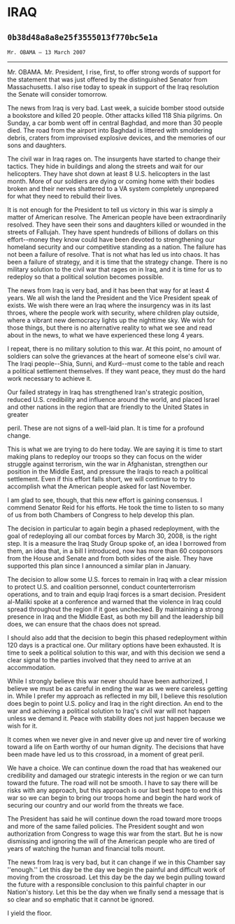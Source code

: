 # IRAQ
## `0b38d48a8a8e25f3555013f770bc5e1a`
`Mr. OBAMA — 13 March 2007`

---


Mr. OBAMA. Mr. President, I rise, first, to offer strong words of 
support for the statement that was just offered by the distinguished 
Senator from Massachusetts. I also rise today to speak in support of 
the Iraq resolution the Senate will consider tomorrow.

The news from Iraq is very bad. Last week, a suicide bomber stood 
outside a bookstore and killed 20 people. Other attacks killed 118 Shia 
pilgrims. On Sunday, a car bomb went off in central Baghdad, and more 
than 30 people died. The road from the airport into Baghdad is littered 
with smoldering debris, craters from improvised explosive devices, and 
the memories of our sons and daughters.

The civil war in Iraq rages on. The insurgents have started to change 
their tactics. They hide in buildings and along the streets and wait 
for our helicopters. They have shot down at least 8 U.S. helicopters in 
the last month. More of our soldiers are dying or coming home with 
their bodies broken and their nerves shattered to a VA system 
completely unprepared for what they need to rebuild their lives.

It is not enough for the President to tell us victory in this war is 
simply a matter of American resolve. The American people have been 
extraordinarily resolved. They have seen their sons and daughters 
killed or wounded in the streets of Fallujah. They have spent hundreds 
of billions of dollars on this effort--money they know could have been 
devoted to strengthening our homeland security and our competitive 
standing as a nation. The failure has not been a failure of resolve. 
That is not what has led us into chaos. It has been a failure of 
strategy, and it is time that the strategy change. There is no military 
solution to the civil war that rages on in Iraq, and it is time for us 
to redeploy so that a political solution becomes possible.


The news from Iraq is very bad, and it has been that way for at least 
4 years. We all wish the land the President and the Vice President 
speak of exists. We wish there were an Iraq where the insurgency was in 
its last throes, where the people work with security, where children 
play outside, where a vibrant new democracy lights up the nighttime 
sky. We wish for those things, but there is no alternative reality to 
what we see and read about in the news, to what we have experienced 
these long 4 years.

I repeat, there is no military solution to this war. At this point, 
no amount of soldiers can solve the grievances at the heart of someone 
else's civil war. The Iraqi people--Shia, Sunni, and Kurd--must come to 
the table and reach a political settlement themselves. If they want 
peace, they must do the hard work necessary to achieve it.

Our failed strategy in Iraq has strengthened Iran's strategic 
position, reduced U.S. credibility and influence around the world, and 
placed Israel and other nations in the region that are friendly to the 
United States in greater


peril. These are not signs of a well-laid plan. It is time for a 
profound change.

This is what we are trying to do here today. We are saying it is time 
to start making plans to redeploy our troops so they can focus on the 
wider struggle against terrorism, win the war in Afghanistan, 
strengthen our position in the Middle East, and pressure the Iraqis to 
reach a political settlement. Even if this effort falls short, we will 
continue to try to accomplish what the American people asked for last 
November.

I am glad to see, though, that this new effort is gaining consensus. 
I commend Senator Reid for his efforts. He took the time to listen to 
so many of us from both Chambers of Congress to help develop this plan.

The decision in particular to again begin a phased redeployment, with 
the goal of redeploying all our combat forces by March 30, 2008, is the 
right step. It is a measure the Iraq Study Group spoke of, an idea I 
borrowed from them, an idea that, in a bill I introduced, now has more 
than 60 cosponsors from the House and Senate and from both sides of the 
aisle. They have supported this plan since I announced a similar plan 
in January.

The decision to allow some U.S. forces to remain in Iraq with a clear 
mission to protect U.S. and coalition personnel, conduct 
counterterrorism operations, and to train and equip Iraqi forces is a 
smart decision. President al-Maliki spoke at a conference and warned 
that the violence in Iraq could spread throughout the region if it goes 
unchecked. By maintaining a strong presence in Iraq and the Middle 
East, as both my bill and the leadership bill does, we can ensure that 
the chaos does not spread.

I should also add that the decision to begin this phased redeployment 
within 120 days is a practical one. Our military options have been 
exhausted. It is time to seek a political solution to this war, and 
with this decision we send a clear signal to the parties involved that 
they need to arrive at an accommodation.

While I strongly believe this war never should have been authorized, 
I believe we must be as careful in ending the war as we were careless 
getting in. While I prefer my approach as reflected in my bill, I 
believe this resolution does begin to point U.S. policy and Iraq in the 
right direction. An end to the war and achieving a political solution 
to Iraq's civil war will not happen unless we demand it. Peace with 
stability does not just happen because we wish for it.

It comes when we never give in and never give up and never tire of 
working toward a life on Earth worthy of our human dignity. The 
decisions that have been made have led us to this crossroad, in a 
moment of great peril.

We have a choice. We can continue down the road that has weakened our 
credibility and damaged our strategic interests in the region or we can 
turn toward the future. The road will not be smooth. I have to say 
there will be risks with any approach, but this approach is our last 
best hope to end this war so we can begin to bring our troops home and 
begin the hard work of securing our country and our world from the 
threats we face.

The President has said he will continue down the road toward more 
troops and more of the same failed policies. The President sought and 
won authorization from Congress to wage this war from the start. But he 
is now dismissing and ignoring the will of the American people who are 
tired of years of watching the human and financial tolls mount.

The news from Iraq is very bad, but it can change if we in this 
Chamber say ''enough.'' Let this day be the day we begin the painful 
and difficult work of moving from the crossroad. Let this day be the 
day we begin pulling toward the future with a responsible conclusion to 
this painful chapter in our Nation's history. Let this be the day when 
we finally send a message that is so clear and so emphatic that it 
cannot be ignored.

I yield the floor.